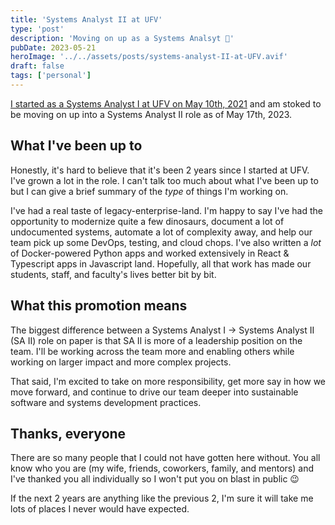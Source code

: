 ```yaml
---
title: 'Systems Analyst II at UFV'
type: 'post'
description: 'Moving on up as a Systems Analsyt 🎉'
pubDate: 2023-05-21
heroImage: '../../assets/posts/systems-analyst-II-at-UFV.avif'
draft: false
tags: ['personal']
---
```


[I started as a Systems Analyst I at UFV on May 10th, 2021](/garden/posts/starting-at-ufv) and am stoked to be moving on up into a Systems Analyst II role as of May 17th, 2023.

## What I've been up to

Honestly, it's hard to believe that it's been 2 years since I started at UFV. I've grown a lot in the role. I can't talk too much about what I've been up to but I can give a brief summary of the _type_ of things I'm working on.

I've had a real taste of legacy-enterprise-land. I'm happy to say I've had the opportunity to modernize quite a few dinosaurs, document a lot of undocumented systems, automate a lot of complexity away, and help our team pick up some DevOps, testing, and cloud chops. I've also written a _lot_ of Docker-powered Python apps and worked extensively in React & Typescript apps in Javascript land. Hopefully, all that work has made our students, staff, and faculty's lives better bit by bit.

## What this promotion means

The biggest difference between a Systems Analyst I → Systems Analyst II (SA II) role on paper is that SA II is more of a leadership position on the team. I'll be working across the team more and enabling others while working on larger impact and more complex projects.

That said, I'm excited to take on more responsibility, get more say in how we move forward, and continue to drive our team deeper into sustainable software and systems development practices.

## Thanks, everyone

There are so many people that I could not have gotten here without. You all know who you are (my wife, friends, coworkers, family, and mentors) and I've thanked you all individually so I won't put you on blast in public 😉

If the next 2 years are anything like the previous 2, I'm sure it will take me lots of places I never would have expected.
